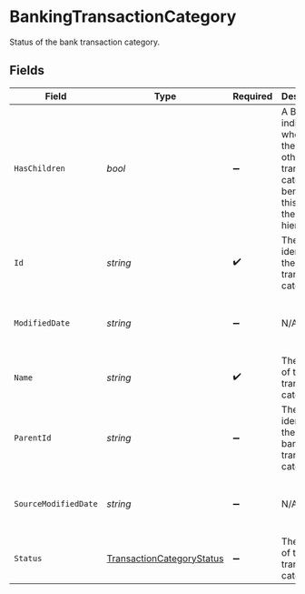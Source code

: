 # BankingTransactionCategory

Status of the bank transaction category.


## Fields

| Field                                                                                                       | Type                                                                                                        | Required                                                                                                    | Description                                                                                                 | Example                                                                                                     |
| ----------------------------------------------------------------------------------------------------------- | ----------------------------------------------------------------------------------------------------------- | ----------------------------------------------------------------------------------------------------------- | ----------------------------------------------------------------------------------------------------------- | ----------------------------------------------------------------------------------------------------------- |
| `HasChildren`                                                                                               | *bool*                                                                                                      | :heavy_minus_sign:                                                                                          | A Boolean indicating whether there are other bank transaction categories beneath this one in the hierarchy. |                                                                                                             |
| `Id`                                                                                                        | *string*                                                                                                    | :heavy_check_mark:                                                                                          | The unique identifier of the bank transaction category.                                                     |                                                                                                             |
| `ModifiedDate`                                                                                              | *string*                                                                                                    | :heavy_minus_sign:                                                                                          | N/A                                                                                                         | 2022-10-23 00:00:00 +0000 UTC                                                                               |
| `Name`                                                                                                      | *string*                                                                                                    | :heavy_check_mark:                                                                                          | The name of the bank transaction category.                                                                  |                                                                                                             |
| `ParentId`                                                                                                  | *string*                                                                                                    | :heavy_minus_sign:                                                                                          | The unique identifier of the parent bank transaction category.                                              |                                                                                                             |
| `SourceModifiedDate`                                                                                        | *string*                                                                                                    | :heavy_minus_sign:                                                                                          | N/A                                                                                                         | 2022-10-23 00:00:00 +0000 UTC                                                                               |
| `Status`                                                                                                    | [TransactionCategoryStatus](../../Models/Shared/TransactionCategoryStatus.md)                               | :heavy_minus_sign:                                                                                          | The status of the transaction category.                                                                     |                                                                                                             |